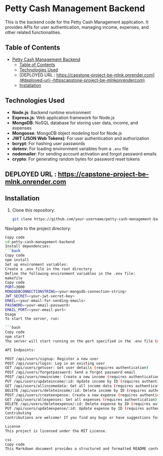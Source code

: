 # Petty Cash Management Backend

This is the backend code for the Petty Cash Management application. It provides APIs for user authentication, managing income, expenses, and other related functionalities.

## Table of Contents
- [Petty Cash Management Backend](#petty-cash-management-backend)
  - [Table of Contents](#table-of-contents)
  - [Technologies Used](#technologies-used)
  - [DEPLOYED URL : https://capstone-project-be-mlnk.onrender.com](#deployed-url--httpscapstone-project-be-mlnkonrendercom)
  - [Installation](#installation)

## Technologies Used
- **Node.js**: Backend runtime environment
- **Express.js**: Web application framework for Node.js
- **MongoDB**: NoSQL database for storing user data, income, and expenses
- **Mongoose**: MongoDB object modeling tool for Node.js
- **JWT (JSON Web Tokens)**: For user authentication and authorization
- **bcrypt**: For hashing user passwords
- **dotenv**: For loading environment variables from a `.env` file
- **nodemailer**: For sending account activation and forgot password emails
- **crypto**: For generating random bytes for password reset tokens

## DEPLOYED URL : https://capstone-project-be-mlnk.onrender.com





## Installation
1. Clone this repository:
   ```bash
   git clone https://github.com/your-username/petty-cash-management-backend.git
Navigate to the project directory:
```bash
Copy code
cd petty-cash-management-backend
Install dependencies:
```bash
Copy code
npm install
Set up environment variables:
Create a .env file in the root directory
Define the following environment variables in the .env file:
makefile
Copy code
PORT=3000
MONGODBCONNECTIONSTRING=<your-mongodb-connection-string>
JWT_SECRET=<your-jwt-secret-key>
EMAIL=<your-email-for-sending-emails>
PASSWORD=<your-email-password>
EMAIL_PORT=<your-email-port>
Usage
To start the server, run:

```bash
Copy code
npm start
The server will start running on the port specified in the .env file (default is 3000).

API Endpoints:

POST /api/users/signup: Register a new user
POST /api/users/login: Log in an existing user
GET /api/users/getuser: Get user details (requires authentication)
POST /api/users/forgotpassword: Send a forgot password email
POST /api/users/newincome: Create a new income (requires authentication)
PUT /api/users/updateincome/:id: Update income by ID (requires authentication)
GET /api/users/allincomedata: Get all income data (requires authentication)
DELETE /api/users/deleteincome/:id: Delete income by ID (requires authentication)
POST /api/users/createexpense: Create a new expense (requires authentication)
GET /api/users/allexpenses: Get all expenses (requires authentication)
DELETE /api/users/deleteexpense/:id: Delete expense by ID (requires authentication)
PUT /api/users/updateexpense/:id: Update expense by ID (requires authentication)
Contributing
Contributions are welcome! If you find any bugs or have suggestions for improvements, please open an issue or create a pull request.

License
This project is licensed under the MIT License.

css
Copy code
This Markdown document provides a structured and formatted README content for your backend code. You can copy and paste this content into a README.md file in your project repository.






